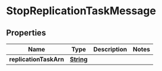 

# StopReplicationTaskMessage

<p/>

## Properties

| Name | Type | Description | Notes |
|------------ | ------------- | ------------- | -------------|
|**replicationTaskArn** | [**String**](String.md) |  |  |



